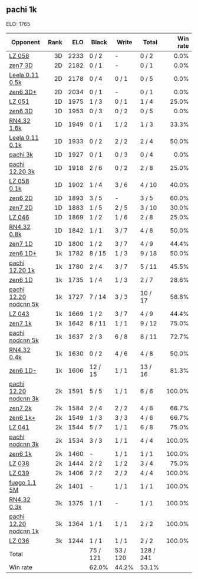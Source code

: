 ## pachi 1k ##

ELO: 1765

Opponent | Rank | ELO | Black | Write | Total | Win rate
---------|-----:|----:|-------|-------|-------|-------:
[LZ 058](LZ%20058.md) | 3D | 2233 | 0 / 2 | - | 0 / 2 | 0.0%
[zen7 3D](zen7%203D.md) | 2D | 2182 | 0 / 1 | - | 0 / 1 | 0.0%
[Leela 0.11 0.5k](Leela%200.11%200.5k.md) | 2D | 2178 | 0 / 4 | 0 / 1 | 0 / 5 | 0.0%
[zen6 3D+](zen6%203D+.md) | 2D | 2034 | 0 / 1 | - | 0 / 1 | 0.0%
[LZ 051](LZ%20051.md) | 1D | 1975 | 1 / 3 | 0 / 1 | 1 / 4 | 25.0%
[zen6 3D](zen6%203D.md) | 1D | 1953 | 0 / 3 | 0 / 2 | 0 / 5 | 0.0%
[RN4.32 1.6k](RN4.32%201.6k.md) | 1D | 1949 | 0 / 1 | 1 / 2 | 1 / 3 | 33.3%
[Leela 0.11 0.1k](Leela%200.11%200.1k.md) | 1D | 1933 | 0 / 2 | 2 / 2 | 2 / 4 | 50.0%
[pachi 3k](pachi%203k.md) | 1D | 1927 | 0 / 1 | 0 / 3 | 0 / 4 | 0.0%
[pachi 12.20 3k](pachi%2012.20%203k.md) | 1D | 1918 | 2 / 6 | 0 / 2 | 2 / 8 | 25.0%
[LZ 058 0.1k](LZ%20058%200.1k.md) | 1D | 1902 | 1 / 4 | 3 / 6 | 4 / 10 | 40.0%
[zen6 2D](zen6%202D.md) | 1D | 1893 | 3 / 5 | - | 3 / 5 | 60.0%
[zen7 2D](zen7%202D.md) | 1D | 1883 | 1 / 5 | 2 / 5 | 3 / 10 | 30.0%
[LZ 046](LZ%20046.md) | 1D | 1869 | 1 / 2 | 1 / 6 | 2 / 8 | 25.0%
[RN4.32 0.8k](RN4.32%200.8k.md) | 1D | 1842 | 1 / 1 | 3 / 7 | 4 / 8 | 50.0%
[zen7 1D](zen7%201D.md) | 1D | 1800 | 1 / 2 | 3 / 7 | 4 / 9 | 44.4%
[zen6 1D+](zen6%201D+.md) | 1k | 1782 | 8 / 15 | 1 / 3 | 9 / 18 | 50.0%
[pachi 12.20 1k](pachi%2012.20%201k.md) | 1k | 1780 | 2 / 4 | 3 / 7 | 5 / 11 | 45.5%
[zen6 1D](zen6%201D.md) | 1k | 1735 | 1 / 4 | 1 / 3 | 2 / 7 | 28.6%
[pachi 12.20 nodcnn 5k](pachi%2012.20%20nodcnn%205k.md) | 1k | 1727 | 7 / 14 | 3 / 3 | 10 / 17 | 58.8%
[LZ 043](LZ%20043.md) | 1k | 1669 | 1 / 2 | 3 / 7 | 4 / 9 | 44.4%
[zen7 1k](zen7%201k.md) | 1k | 1642 | 8 / 11 | 1 / 1 | 9 / 12 | 75.0%
[pachi nodcnn 5k](pachi%20nodcnn%205k.md) | 1k | 1637 | 2 / 3 | 6 / 8 | 8 / 11 | 72.7%
[RN4.32 0.4k](RN4.32%200.4k.md) | 1k | 1630 | 0 / 2 | 4 / 6 | 4 / 8 | 50.0%
[zen6 1D-](zen6%201D-.md) | 1k | 1606 | 12 / 15 | 1 / 1 | 13 / 16 | 81.3%
[pachi 12.20 nodcnn 3k](pachi%2012.20%20nodcnn%203k.md) | 2k | 1591 | 5 / 5 | 1 / 1 | 6 / 6 | 100.0%
[zen7 2k](zen7%202k.md) | 2k | 1584 | 2 / 4 | 2 / 2 | 4 / 6 | 66.7%
[zen6 1k+](zen6%201k+.md) | 2k | 1549 | 1 / 3 | 3 / 3 | 4 / 6 | 66.7%
[LZ 041](LZ%20041.md) | 2k | 1544 | 5 / 7 | 1 / 1 | 6 / 8 | 75.0%
[pachi nodcnn 3k](pachi%20nodcnn%203k.md) | 2k | 1534 | 3 / 3 | 1 / 1 | 4 / 4 | 100.0%
[zen6 1k](zen6%201k.md) | 2k | 1460 | - | 1 / 1 | 1 / 1 | 100.0%
[LZ 038](LZ%20038.md) | 2k | 1444 | 2 / 2 | 1 / 2 | 3 / 4 | 75.0%
[LZ 039](LZ%20039.md) | 2k | 1406 | 2 / 2 | 2 / 2 | 4 / 4 | 100.0%
[fuego 1.1 5M](fuego%201.1%205M.md) | 2k | 1401 | - | 1 / 1 | 1 / 1 | 100.0%
[RN4.32 0.3k](RN4.32%200.3k.md) | 3k | 1375 | 1 / 1 | - | 1 / 1 | 100.0%
[pachi 12.20 nodcnn 1k](pachi%2012.20%20nodcnn%201k.md) | 3k | 1364 | 1 / 1 | 1 / 1 | 2 / 2 | 100.0%
[LZ 036](LZ%20036.md) | 3k | 1244 | 1 / 1 | 1 / 1 | 2 / 2 | 100.0%
Total | | | 75 / 121 | 53 / 120 | 128 / 241 | 
Win rate| | | 62.0% | 44.2% | 53.1% | 

